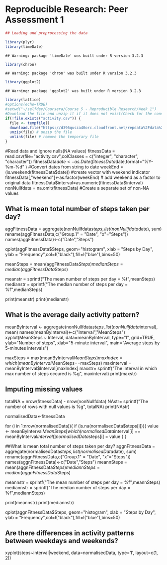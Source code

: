 # Reproducible Research: Peer Assessment 1


```r
## Loading and preprocessing the data

library(plyr)
library(timeDate)
```

```
## Warning: package 'timeDate' was built under R version 3.2.3
```

```r
library(chron)
```

```
## Warning: package 'chron' was built under R version 3.2.3
```

```r
library(ggplot2)
```

```
## Warning: package 'ggplot2' was built under R version 3.2.3
```

```r
library(lattice)
#options(echo=TRUE)
#setwd("~/selfdev/Coursera/Course 5 - Reproducible Research/Week 1")
#Download the file and unzip it if it does not exist(Check for the constituent file)
if(!file.exists("activity.csv")) {
  file <- tempfile()
  download.file("https://d396qusza40orc.cloudfront.net/repdata%2Fdata%2Factivity.zip",file)
  unzip(file) # unzip the file
  unlink(file) # remove the temporary file
}
```

#Read data and ignore nulls(NA values)
fitnessData = read.csv(file="activity.csv",colClasses =  c("integer", "character", "character"))
fitnessData$date<-as.Date(fitnessData$date,format="%Y-%m-%d" ) #Convert dates from string to date
weekEnd = (is.weekend(fitnessData$date))  #create vector with weekend indicator
fitnessData[,"weekend"]<-as.factor(weekEnd) # add weekend as a factor to original data
fitnessData$interval=as.numeric(fitnessData$interval)
nonNullfdata = na.omit(fitnessData) #Create a separate set of non-NA values

## What is mean total number of steps taken per day?

aggFitnessData = aggregate(nonNullfdata$steps,list(nonNullfdata$date), sum)
rename(aggFitnessData,c("Group.1" = "Date", "x"="Steps"))
names(aggFitnessData)<-c("Date","Steps")


qplot(aggFitnessData$Steps, geom="histogram", xlab = "Steps by Day", ylab = "Frequency",col=I("black"),fill=I("blue"),bins=50)

meanSteps = mean(aggFitnessData$Steps)
medianSteps = median(aggFitnessData$Steps)

meanstr = sprintf("The mean number of steps per day = %f",meanSteps)
medianstr = sprintf("The median number of steps per day = %f",medianSteps)

print(meanstr)
print(medianstr)

## What is the average daily activity pattern?
meanByInterval <- aggregate(nonNullfdata$steps,list(nonNullfdata$interval), mean) 
names(meanByInterval)<-c("Interval","MeanSteps")
xyplot(MeanSteps ~ Interval, data=meanByInterval, type="l", grid=TRUE, ylab="Number of steps", xlab="5-minute interval", main="Average steps by 5-minutes intervals")

maxSteps = max(meanByInterval$MeanSteps)
maxIndex=which(meanByInterval$MeanSteps==maxSteps)
maxinterval = meanByInterval$Interval[maxIndex]
maxstr= sprintf("The interval in which max number of steps occured is %g", maxinterval)
print(maxstr)



## Imputing missing values

totalNA = nrow(fitnessData) - nrow(nonNullfdata)
NAstr= sprintf("The number of rows with null values is %g", totalNA)
print(NAstr)

normalisedData<-fitnessData

for (i in 1:nrow(normalisedData)){
  if (is.na(normalisedData$steps[i])){
      value <- meanByInterval$MeanSteps[which(normalisedData$interval[i] == meanByInterval$Interval)]
      normalisedData$steps[i] = value
    }
}

##What is mean total number of steps taken per day?
aggnFitnessData = aggregate(normalisedData$steps,list(normalisedData$date), sum)
rename(aggnFitnessData,c("Group.1" = "Date", "x"="Steps"))
names(aggnFitnessData)<-c("Date","Steps")
meannSteps = mean(aggnFitnessData$Steps)
mediannSteps = median(aggnFitnessData$Steps)

meannstr = sprintf("The mean number of steps per day = %f",meannSteps)
mediannstr = sprintf("The median number of steps per day = %f",mediannSteps)

print(meannstr)
print(mediannstr)

qplot(aggnFitnessData$Steps, geom="histogram", xlab = "Steps by Day", ylab = "Frequency",col=I("black"),fill=I("blue"),bins=50)

## Are there differences in activity patterns between weekdays and weekends?
xyplot(steps~interval|weekend, data=normalisedData, type='l', layout=c(1, 2))

```


